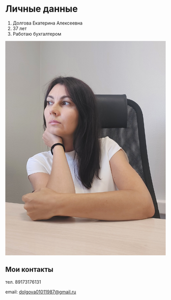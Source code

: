 # Личные данные

1. Долгова Екатерина Алексеевна
2. 37 лет
3. Работаю бухгалтером
   
![фото](Img/2023-09-01%2012-40-20.JPG)

## Мои контакты 
   
тел. 89173176131

email: dolgova01011987@gmail.ru

